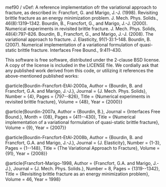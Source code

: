 mef90 / vDef: A reference implementation ofr the variational approach to fracture,
as described in:
Francfort, G. and Marigo, J.-J. (1998). Revisiting brittle fracture as an energy minimization problem. J. Mech. Phys. Solids., 46(8):1319–1342.
Bourdin, B., Francfort, G., and Marigo, J.-J. (2000). Numerical experiments in revisited brittle fracture. J. Mech. Phys. Solids, 48(4):797–826.
Bourdin, B., Francfort, G., and Marigo, J.-J. (2008). The variational approach to fracture. J. Elasticity, 91(1-3):1–148.
Bourdin, B. (2007). Numerical implementation of a variational formulation of quasi-static brittle fracture. Interfaces Free Bound., 9:411–430.

This software is free software, distributed under the 2-clause BSD license. A copy of the license is included in the LICENSE file.
We cordially ask that any published work derived from this code, or utilizing it references the above-mentioned published works:

@article{Bourdin-Francfort-EtAl-2000a,
	Author = {Bourdin, B. and Francfort, G.A. and Marigo, J.-J.},
	Journal = {J. Mech. Phys. Solids},
	Number = {4},
	Pages = {797--826},
	Title = {Numerical experiments in revisited brittle fracture},
	Volume = {48},
	Year = {2000}}

@article{Bourdin-2007a,
	Author = {Bourdin, B.},
	Journal = {Interfaces Free Bound.},
	Month = {08},
	Pages = {411--430},
	Title = {Numerical implementation of a variational formulation of quasi-static brittle fracture},
	Volume = {9},
	Year = {2007}}

@article{Bourdin-Francfort-EtAl-2008b,
	Author = {Bourdin, B. and Francfort, G.A. and Marigo, J.-J.},
	Journal = {J. Elasticity},
	Number = {1-3},
	Pages = {1--148},
	Title = {The Variational Approach to Fracture},
	Volume = {91},
	Year = {2008}}

@article{Francfort-Marigo-1998,
	Author = {Francfort, G.A. and Marigo, J.-J.},
	Journal = {J. Mech. Phys. Solids.},
	Number = 8,
	Pages = {1319--1342},
	Title = {Revisiting brittle fracture as an energy minimization problem},
	Volume = 46,
	Year = 1998}

